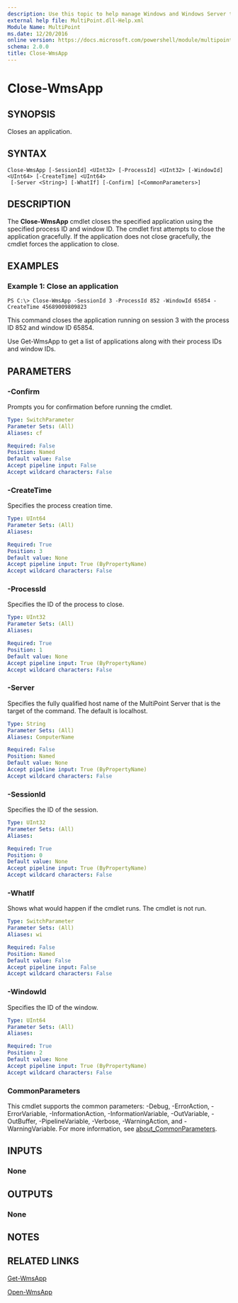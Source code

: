 ```yaml
---
description: Use this topic to help manage Windows and Windows Server technologies with Windows PowerShell.
external help file: MultiPoint.dll-Help.xml
Module Name: MultiPoint
ms.date: 12/20/2016
online version: https://docs.microsoft.com/powershell/module/multipoint/close-wmsapp?view=windowsserver2019-ps&wt.mc_id=ps-gethelp
schema: 2.0.0
title: Close-WmsApp
---
```


# Close-WmsApp

## SYNOPSIS
Closes an application.

## SYNTAX

```
Close-WmsApp [-SessionId] <UInt32> [-ProcessId] <UInt32> [-WindowId] <UInt64> [-CreateTime] <UInt64>
 [-Server <String>] [-WhatIf] [-Confirm] [<CommonParameters>]
```

## DESCRIPTION
The **Close-WmsApp** cmdlet closes the specified application using the specified process ID and window ID.
The cmdlet first attempts to close the application gracefully.
If the application does not close gracefully, the cmdlet forces the application to close.

## EXAMPLES

### Example 1: Close an application
```
PS C:\> Close-WmsApp -SessionId 3 -ProcessId 852 -WindowId 65854 -CreateTime 45689009809823
```

This command closes the application running on session 3 with the process ID 852 and window ID 65854.

Use Get-WmsApp to get a list of applications along with their process IDs and window IDs.

## PARAMETERS

### -Confirm
Prompts you for confirmation before running the cmdlet.

```yaml
Type: SwitchParameter
Parameter Sets: (All)
Aliases: cf

Required: False
Position: Named
Default value: False
Accept pipeline input: False
Accept wildcard characters: False
```

### -CreateTime
Specifies the process creation time.

```yaml
Type: UInt64
Parameter Sets: (All)
Aliases: 

Required: True
Position: 3
Default value: None
Accept pipeline input: True (ByPropertyName)
Accept wildcard characters: False
```

### -ProcessId
Specifies the ID of the process to close.

```yaml
Type: UInt32
Parameter Sets: (All)
Aliases: 

Required: True
Position: 1
Default value: None
Accept pipeline input: True (ByPropertyName)
Accept wildcard characters: False
```

### -Server
Specifies the fully qualified host name of the MultiPoint Server that is the target of the command.
The default is localhost.

```yaml
Type: String
Parameter Sets: (All)
Aliases: ComputerName

Required: False
Position: Named
Default value: None
Accept pipeline input: True (ByPropertyName)
Accept wildcard characters: False
```

### -SessionId
Specifies the ID of the session.

```yaml
Type: UInt32
Parameter Sets: (All)
Aliases: 

Required: True
Position: 0
Default value: None
Accept pipeline input: True (ByPropertyName)
Accept wildcard characters: False
```

### -WhatIf
Shows what would happen if the cmdlet runs.
The cmdlet is not run.

```yaml
Type: SwitchParameter
Parameter Sets: (All)
Aliases: wi

Required: False
Position: Named
Default value: False
Accept pipeline input: False
Accept wildcard characters: False
```

### -WindowId
Specifies the ID of the window.

```yaml
Type: UInt64
Parameter Sets: (All)
Aliases: 

Required: True
Position: 2
Default value: None
Accept pipeline input: True (ByPropertyName)
Accept wildcard characters: False
```

### CommonParameters
This cmdlet supports the common parameters: -Debug, -ErrorAction, -ErrorVariable, -InformationAction, -InformationVariable, -OutVariable, -OutBuffer, -PipelineVariable, -Verbose, -WarningAction, and -WarningVariable. For more information, see [about_CommonParameters](https://go.microsoft.com/fwlink/?LinkID=113216).

## INPUTS

### None

## OUTPUTS

### None

## NOTES

## RELATED LINKS

[Get-WmsApp](./Get-WmsApp.md)

[Open-WmsApp](./Open-WmsApp.md)

